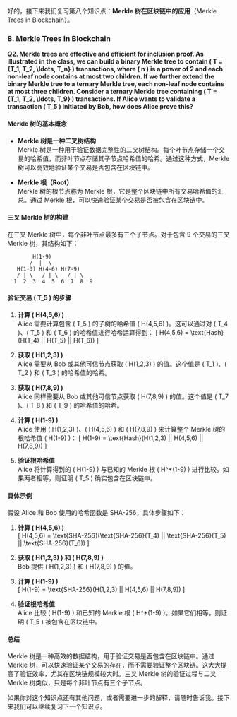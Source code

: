 好的，接下来我们复习第八个知识点：**Merkle 树在区块链中的应用**（Merkle Trees in Blockchain）。

### 8. Merkle Trees in Blockchain

**Q2. Merkle trees are effective and efficient for inclusion proof. As illustrated in the class, we can build a binary Merkle tree to contain \( T = \{T_1, T_2, \ldots, T_n\} \) transactions, where \( n \) is a power of 2 and each non-leaf node contains at most two children. If we further extend the binary Merkle tree to a ternary Merkle tree, each non-leaf node contains at most three children. Consider a ternary Merkle tree containing \( T = \{T_1, T_2, \ldots, T_9\} \) transactions. If Alice wants to validate a transaction \( T_5 \) initiated by Bob, how does Alice prove this?**

#### **Merkle 树的基本概念**

- **Merkle 树是一种二叉树结构**  
  Merkle 树是一种用于验证数据完整性的二叉树结构。每个叶节点存储一个交易的哈希值，而非叶节点存储其子节点哈希值的哈希。通过这种方式，Merkle 树可以高效地验证某个交易是否包含在区块链中。

- **Merkle 根（Root）**  
  Merkle 树的根节点称为 Merkle 根，它是整个区块链中所有交易哈希值的汇总。通过 Merkle 根，可以快速验证某个交易是否被包含在区块链中。

#### **三叉 Merkle 树的构建**

在三叉 Merkle 树中，每个非叶节点最多有三个子节点。对于包含 9 个交易的三叉 Merkle 树，其结构如下：

```
        H(1-9)
       /  |  \
   H(1-3) H(4-6) H(7-9)
   / | \   / | \   / | \
  1  2  3  4  5  6  7  8  9
```

#### **验证交易 \( T_5 \) 的步骤**

1. **计算 \( H(4,5,6) \)**  
   Alice 需要计算包含 \( T_5 \) 的子树的哈希值 \( H(4,5,6) \)。这可以通过对 \( T_4 \)、\( T_5 \) 和 \( T_6 \) 的哈希值进行哈希运算得到：
   \[
   H(4,5,6) = \text{Hash}(H(T_4) || H(T_5) || H(T_6))
   \]

2. **获取 \( H(1,2,3) \)**  
   Alice 需要从 Bob 或其他可信节点获取 \( H(1,2,3) \) 的值。这个值是 \( T_1 \)、\( T_2 \) 和 \( T_3 \) 的哈希值的哈希。

3. **获取 \( H(7,8,9) \)**  
   Alice 同样需要从 Bob 或其他可信节点获取 \( H(7,8,9) \) 的值。这个值是 \( T_7 \)、\( T_8 \) 和 \( T_9 \) 的哈希值的哈希。

4. **计算 \( H(1-9) \)**  
   Alice 使用 \( H(1,2,3) \)、\( H(4,5,6) \) 和 \( H(7,8,9) \) 来计算整个 Merkle 树的根哈希值 \( H(1-9) \)：
   \[
   H(1-9) = \text{Hash}(H(1,2,3) || H(4,5,6) || H(7,8,9))
   \]

5. **验证根哈希值**  
   Alice 将计算得到的 \( H(1-9) \) 与已知的 Merkle 根 \( H^*(1-9) \) 进行比较。如果两者相等，则证明 \( T_5 \) 确实包含在区块链中。

#### **具体示例**

假设 Alice 和 Bob 使用的哈希函数是 SHA-256，具体步骤如下：

1. **计算 \( H(4,5,6) \)**  
   \[
   H(4,5,6) = \text{SHA-256}(\text{SHA-256}(T_4) || \text{SHA-256}(T_5) || \text{SHA-256}(T_6))
   \]

2. **获取 \( H(1,2,3) \) 和 \( H(7,8,9) \)**  
   Bob 提供 \( H(1,2,3) \) 和 \( H(7,8,9) \) 的值。

3. **计算 \( H(1-9) \)**  
   \[
   H(1-9) = \text{SHA-256}(H(1,2,3) || H(4,5,6) || H(7,8,9))
   \]

4. **验证根哈希值**  
   Alice 比较 \( H(1-9) \) 和已知的 Merkle 根 \( H^*(1-9) \)。如果它们相等，则证明 \( T_5 \) 被包含在区块链中。

#### **总结**

Merkle 树是一种高效的数据结构，用于验证交易是否包含在区块链中。通过 Merkle 树，可以快速验证某个交易的存在，而不需要验证整个区块链。这大大提高了验证效率，尤其在区块链规模较大时。三叉 Merkle 树的验证过程与二叉 Merkle 树类似，只是每个非叶节点有三个子节点。

如果你对这个知识点还有其他问题，或者需要进一步的解释，请随时告诉我。接下来我们可以继续复习下一个知识点。
